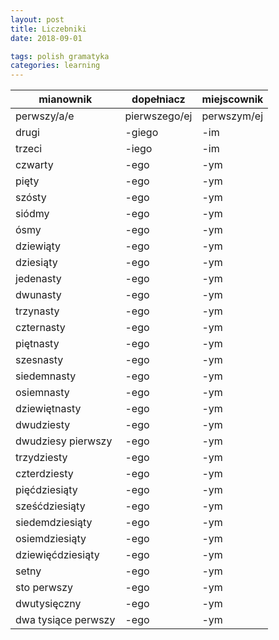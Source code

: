 ```yaml
---
layout: post
title: Liczebniki
date: 2018-09-01

tags: polish gramatyka
categories: learning
---
```

|mianownik|dopełniacz|miejscownik|
|-|-|-|
|perwszy/a/e|pierwszego/ej|perwszym/ej|
|drugi|-giego|-im|
|trzeci|-iego|-im|
|czwarty|-ego|-ym|
|pięty|-ego|-ym|
|szósty|-ego|-ym|
|siódmy|-ego|-ym|
|ósmy|-ego|-ym|
|dziewiąty|-ego|-ym|
|dziesiąty|-ego|-ym|
|jedenasty|-ego|-ym|
|dwunasty|-ego|-ym|
|trzynasty|-ego|-ym|
|czternasty|-ego|-ym|
|piętnasty|-ego|-ym|
|szesnasty|-ego|-ym|
|siedemnasty|-ego|-ym|
|osiemnasty|-ego|-ym|
|dziewiętnasty|-ego|-ym|
|dwudziesty|-ego|-ym|
|dwudziesy pierwszy|-ego|-ym|
|trzydziesty|-ego|-ym|
|czterdziesty|-ego|-ym|
|pięćdziesiąty|-ego|-ym|
|sześćdziesiąty|-ego|-ym|
|siedemdziesiąty|-ego|-ym|
|osiemdziesiąty|-ego|-ym|
|dziewięćdziesiąty|-ego|-ym|
|setny|-ego|-ym|
|sto perwszy|-ego|-ym|
|dwutysięczny|-ego|-ym|
|dwa tysiące perwszy|-ego|-ym|
